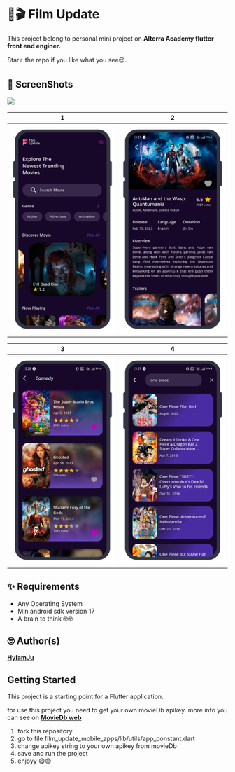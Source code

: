# 🍿🎬 Film Update 

This project belong to personal mini project on 
**Alterra Academy flutter front end enginer.**

Star⭐ the repo if you like what you see😉.


## 📸 ScreenShots

<img src="media/banner.jpg.png"/>

| 1 | 2|
|------|-------|
|<img src="media/1.png" width="400">|<img src="media/2.png" width="400">|

| 3 | 4|
|------|-------|
|<img src="media/3.png" width="400">|<img src="media/4.png" width="400">|



## ✨ Requirements
* Any Operating System
* Min android sdk version 17
* A brain to think 🤓🤓

## 🤓 Author(s)
[**HyIamJu**](https://github.com/HyIamJu)

## Getting Started

This project is a starting point for a Flutter application.

for use this project you need to get your own movieDb apikey.
more info you can see on [**MovieDb web**](https://developers.themoviedb.org/3/getting-started/introduction)

1. fork this repository
2. go to file film_update_mobile_apps/lib/utils/app_constant.dart
3. change apikey string to your own apikey from movieDb
4. save and run the project
5. enjoyy 😋😊
